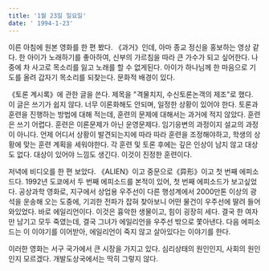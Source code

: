 ```yaml
---
title: '1월 23일 일요일'
date: ' 1994-1-23'
---
```

이른 아침에 원본 영화를 한 편 봤다. 《과거》인데, 아마 종교 정신을 홍보하는 영상 같다. 한 아이가 노래하기를 좋아하여, 신부의 가르침을 따라 큰 가수가 되고 싶어한다. 나중에 차 사고로 목소리를 잃고 노래를 할 수 없게된다. 아이가 하나님께 한 마음으로 기도를 올려 갑자기 목소리를 되찾는다. 문화적 배경이 있다.

《토론 계시록》에 관한 글을 쓴다. 제목을 "격물치지, 수신토론논객의 제조"로 했다. 이 글은 쓰기가 쉽지 않다. 너무 이론화해도 안되며, 일정한 상황이 있어야 한다. 토론과 훈련을 진행하는 방법에 대해 적는데, 훈련의 문제에 대해서는 과거에 적지 않았다. 훈련은 쓰기 어렵다. 훈련은 이론문제가 아닌 운영문제다. 임기응변의 과정이지 설교의 과정이 아니다. 언제 어디서 상황이 발견되는지에 따라 따라 훈련을 조정해야하고, 학생의 상황에 맞는 훈련 계획을 세워야한다. 각 훈련 및 토론 후에는 깊은 인상이 남지 않고 대상도 없다. 대상이 있어야 느낌도 생긴다. 이것이 진정한 훈련이다.

저녁에 비디오를 한 편 보았다. 《ALIEN》이고 중문으로《异形》이고 첫 번째 에피소드다. 1992년 도쿄에서 두 번째 에피소드를 본적이 있어, 첫 번째 에피소드가 보고싶었다. 공상과학 영화로, 지구에서 상업용 우주선이 다른 행성계에서 2000만톤 이상의 광석을 운송해 오는 도중에, 기괴한 전파가 잡혀 찾아보니 어떤 물건이 우주선에 딸려 들어와있었다. 바로 에일리언이다. 이것은 흉악한 생물이고, 힘이 굉장히 세다. 결국 한 여자만 남기고 모두 죽였는데, 결국 그녀가 에일리언을 우주선 밖으로 쫓아낸다. 다음 에피소드는 이 이야기를 이어받아, 에일리언이 죽지 않고 살아있다는 이야기를 한다.

이러한 영화는 서구 국가에서 큰 시장을 가지고 있다. 심리상태의 원인인지, 사회의 원인인지 모르겠다. 개발도상국에서는 딱히 그렇지 않다.
